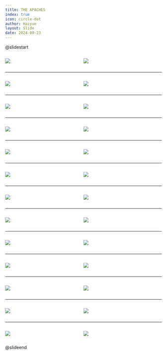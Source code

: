 ```yaml
---
title: THE APACHES
index: true
icon: circle-dot
author: Haiyue
layout: Slide
date: 2024-09-23
---
```

 
@slidestart

<div style="display:flex">
<div style="flex:1">

![](/reading/english/Level-Z/THE%20APACHES/001.webp)
</div>
<div style="flex:1">

![](/reading/english/Level-Z/THE%20APACHES/002.webp)
</div>
</div>

---

<div style="display:flex">
<div style="flex:1">

![](/reading/english/Level-Z/THE%20APACHES/003.webp)
</div>
<div style="flex:1">

![](/reading/english/Level-Z/THE%20APACHES/004.webp)
</div>
</div>

---

<div style="display:flex">
<div style="flex:1">

![](/reading/english/Level-Z/THE%20APACHES/005.webp)
</div>
<div style="flex:1">

![](/reading/english/Level-Z/THE%20APACHES/006.webp)
</div>
</div>

---

<div style="display:flex">
<div style="flex:1">

![](/reading/english/Level-Z/THE%20APACHES/007.webp)
</div>
<div style="flex:1">

![](/reading/english/Level-Z/THE%20APACHES/008.webp)
</div>
</div>

---

<div style="display:flex">
<div style="flex:1">

![](/reading/english/Level-Z/THE%20APACHES/009.webp)
</div>
<div style="flex:1">

![](/reading/english/Level-Z/THE%20APACHES/010.webp)
</div>
</div>

---

<div style="display:flex">
<div style="flex:1">

![](/reading/english/Level-Z/THE%20APACHES/011.webp)
</div>
<div style="flex:1">

![](/reading/english/Level-Z/THE%20APACHES/012.webp)
</div>
</div>

---

<div style="display:flex">
<div style="flex:1">

![](/reading/english/Level-Z/THE%20APACHES/013.webp)
</div>
<div style="flex:1">

![](/reading/english/Level-Z/THE%20APACHES/014.webp)
</div>
</div>

---

<div style="display:flex">
<div style="flex:1">

![](/reading/english/Level-Z/THE%20APACHES/015.webp)
</div>
<div style="flex:1">

![](/reading/english/Level-Z/THE%20APACHES/016.webp)
</div>
</div>

---

<div style="display:flex">
<div style="flex:1">

![](/reading/english/Level-Z/THE%20APACHES/017.webp)
</div>
<div style="flex:1">

![](/reading/english/Level-Z/THE%20APACHES/018.webp)
</div>
</div>

---

<div style="display:flex">
<div style="flex:1">

![](/reading/english/Level-Z/THE%20APACHES/019.webp)
</div>
<div style="flex:1">

![](/reading/english/Level-Z/THE%20APACHES/020.webp)
</div>
</div>

---

<div style="display:flex">
<div style="flex:1">

![](/reading/english/Level-Z/THE%20APACHES/021.webp)
</div>
<div style="flex:1">

![](/reading/english/Level-Z/THE%20APACHES/022.webp)
</div>
</div>

---

<div style="display:flex">
<div style="flex:1">

![](/reading/english/Level-Z/THE%20APACHES/023.webp)
</div>
<div style="flex:1">

![](/reading/english/Level-Z/THE%20APACHES/024.webp)
</div>
</div>

---

<div style="display:flex">
<div style="flex:1">

![](/reading/english/Level-Z/THE%20APACHES/025.webp)
</div>
<div style="flex:1">

![](/reading/english/Level-Z/THE%20APACHES/026.webp)
</div>
</div>

@slideend